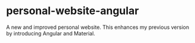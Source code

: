 # personal-website-angular
A new and improved personal website.  This enhances my previous version by introducing Angular and Material.
